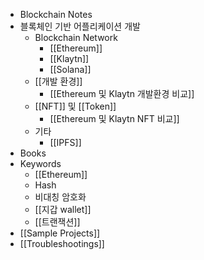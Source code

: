 - Blockchain Notes
- 블록체인 기반 어플리케이션 개발
	- Blockchain Network
		- [[Ethereum]]
		- [[Klaytn]]
		- [[Solana]]
	- [[개발 환경]]
		- [[Ethereum 및 Klaytn 개발환경 비교]]
	- [[NFT]] 및 [[Token]]
		- [[Ethereum 및 Klaytn NFT 비교]]
	- 기타
		- [[IPFS]]
- Books
- Keywords
	- [[Ethereum]]
	- Hash
	- 비대칭 암호화
	- [[지갑 wallet]]
	- [[트랜잭션]]
- [[Sample Projects]]
- [[Troubleshootings]]